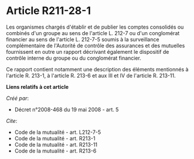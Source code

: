 # Article R211-28-1

Les organismes chargés d'établir et de publier les comptes consolidés ou combinés d'un groupe au sens de l'article L. 212-7
ou d'un conglomérat financier au sens de l'article L. 212-7-5 soumis à la surveillance complémentaire de l'Autorité de
contrôle des assurances et des mutuelles fournissent en outre un rapport décrivant également le dispositif de contrôle
interne du groupe ou du conglomérat financier. 

Ce rapport contient notamment une description des éléments mentionnés à l'article R. 213-1, à l'article R. 213-6 et aux III
et IV de l'article R. 213-11.

**Liens relatifs à cet article**

_Créé par_:

  - Décret n°2008-468 du 19 mai 2008 - art. 5

_Cite_:

  - Code de la mutualité - art. L212-7-5
  - Code de la mutualité - art. R213-1
  - Code de la mutualité - art. R213-11
  - Code de la mutualité - art. R213-6
